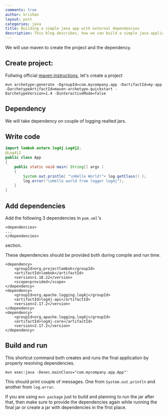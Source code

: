 ```yaml
---
comments: true
author: krishan
layout: post
categories: java
title: Building a simple java app with external dependencies
description: This blog describes, how we can build a simple java application using couple of external dependencies. This can help in decopuling certain components from a big corporate application and test it.
---
```


We will use maven to create the project and the dependency.
## Create project:
Follwing official [maven instructions](https://maven.apache.org/guides/getting-started/maven-in-five-minutes.html), let's create a project

    mvn archetype:generate -DgroupId=com.mycompany.app -DartifactId=my-app -DarchetypeArtifactId=maven-archetype-quickstart -DarchetypeVersion=1.4 -DinteractiveMode=false

## Dependency
We will take dependency on couple of logging realted jars.
## Write code
```java
import lombok.extern.log4j.Log4j2;
@Log4j2
public class App 
{
    public static void main( String[] args )
    {
        System.out.println( "\nHello World!"+ log.getClass() );
        log.error("\nHello world from logger log4j");
    }
}
```
## Add dependencies
Add the following 3 dependencies in `pom.xml`'s 
```
<dependencies>
...
</dependencies>
```
section. 


These dependencies should be provided both during compile and run time.

    <dependency>
        <groupId>org.projectlombok</groupId>
        <artifactId>lombok</artifactId>
        <version>1.18.22</version>
        <scope>provided</scope>
    </dependency>
    <dependency>
        <groupId>org.apache.logging.log4j</groupId>
        <artifactId>log4j-api</artifactId>
        <version>2.17.2</version>
    </dependency>
    <dependency>
        <groupId>org.apache.logging.log4j</groupId>
        <artifactId>log4j-core</artifactId>
        <version>2.17.2</version>
    </dependency>

## Build and run
This shortcut command both creates and runs the final application by properly resolving dependencies.

    mvn exec:java -Dexec.mainClass="com.mycompany.app.App"'

This should print couple of messages. One from `System.out.println` and another from `log.error`.

If you are using `mvn package` just to build and planning to run the jar after that, then make sure to provide the dependencies again while running the final jar or create a jar with dependencies in the first place.
